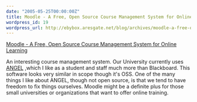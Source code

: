 ```yaml
---
date: "2005-05-25T00:00:00Z"
title: Moodle - A Free, Open Source Course Management System for Online Learning
wordpress_id: 19
wordpress_url: http://ebybox.aresgate.net/blog/archives/moodle-a-free-open-source-course-management-system-for-online-learning/
---
```

<a href="http://moodle.org/">Moodle - A Free, Open Source Course Management System for Online Learning</a>

An interesting course management system. Our University currently uses <a href="http://cyberlearninglabs.com/products/">ANGEL</a> ,which I like as a student and staff much more than Blackboard. This software looks very similar in scope though it's OSS. One of the many things I like about ANGEL, though not open source, is that we tend to have freedom to fix things ourselves. Moodle might be a definite plus for those small universities or organizations that want to offer online training. 
